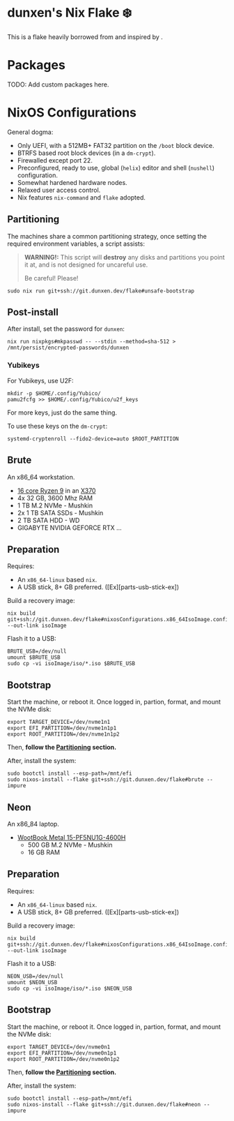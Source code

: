 # dunxen's Nix Flake ❄️

This is a flake heavily borrowed from and inspired by [](https://github.com/Hoverbear-Consulting/flake).

# Packages

TODO: Add custom packages here.

# NixOS Configurations

General dogma:

* Only UEFI, with a 512MB+ FAT32 partition on the `/boot` block device.
* BTRFS based root block devices (in a `dm-crypt`).
* Firewalled except port 22.
* Preconfigured, ready to use, global (`helix`) editor and shell (`nushell`) configuration.
* Somewhat hardened hardware nodes.
* Relaxed user access control.
* Nix features `nix-command` and `flake` adopted.

## Partitioning

The machines share a common partitioning strategy, once setting the required environment variables, a script assists:

> **WARNING!:** This script will **destroy** any disks and partitions you point it at, and is not designed for uncareful use.
>
> Be careful! Please!

```shell
sudo nix run git+ssh://git.dunxen.dev/flake#unsafe-bootstrap
```

## Post-install

After install, set the password for `dunxen`:

```shell
nix run nixpkgs#mkpasswd -- --stdin --method=sha-512 > /mnt/persist/encrypted-passwords/dunxen
```

### Yubikeys

For Yubikeys, use U2F:

```shell
mkdir -p $HOME/.config/Yubico/
pamu2fcfg >> $HOME/.config/Yubico/u2f_keys
```

For more keys, just do the same thing.

To use these keys on the `dm-crypt`:

```shell
systemd-cryptenroll --fido2-device=auto $ROOT_PARTITION
```

## Brute

An x86_64 workstation.

* [16 core Ryzen 9][chips-amd5950x] in an [X370][parts-msi-x370]
* 4x 32 GB, 3600 Mhz RAM
* 1 TB M.2 NVMe - Mushkin
* 2x 1 TB SATA SSDs - Mushkin
* 2 TB SATA HDD - WD
* GIGABYTE NVIDIA GEFORCE RTX ...

## Preparation

Requires:

* An `x86_64-linux` based `nix`.
* A USB stick, 8+ GB preferred. ([Ex][parts-usb-stick-ex])

Build a recovery image:

```shell
nix build git+ssh://git.dunxen.dev/flake#nixosConfigurations.x86_64IsoImage.config.system.build.isoImage --out-link isoImage
```

Flash it to a USB:

```shell
BRUTE_USB=/dev/null
umount $BRUTE_USB
sudo cp -vi isoImage/iso/*.iso $BRUTE_USB
```

## Bootstrap

Start the machine, or reboot it. Once logged in, partion, format, and mount the NVMe disk:

```shell
export TARGET_DEVICE=/dev/nvme1n1
export EFI_PARTITION=/dev/nvme1n1p1
export ROOT_PARTITION=/dev/nvme1n1p2
```

Then, **follow the [Partitioning](#partitioning) section.**

After, install the system:

```shell
sudo bootctl install --esp-path=/mnt/efi
sudo nixos-install --flake git+ssh://git.dunxen.dev/flake#brute --impure
```

## Neon

An x86_84 laptop.

* [WootBook Metal 15-PF5NU1G-4600H][machines-wootbook-15]
  * 500 GB M.2 NVMe - Mushkin
  * 16 GB RAM

## Preparation

Requires:

* An `x86_64-linux` based `nix`.
* A USB stick, 8+ GB preferred. ([Ex][parts-usb-stick-ex])

Build a recovery image:

```shell
nix build git+ssh://git.dunxen.dev/flake#nixosConfigurations.x86_64IsoImage.config.system.build.isoImage --out-link isoImage
```

Flash it to a USB:

```shell
NEON_USB=/dev/null
umount $NEON_USB
sudo cp -vi isoImage/iso/*.iso $NEON_USB
```

## Bootstrap


Start the machine, or reboot it. Once logged in, partion, format, and mount the NVMe disk:

```shell
export TARGET_DEVICE=/dev/nvme0n1
export EFI_PARTITION=/dev/nvme0n1p1
export ROOT_PARTITION=/dev/nvme0n1p2
```

Then, **follow the [Partitioning](#partitioning) section.**

After, install the system:

```shell
sudo bootctl install --esp-path=/mnt/efi
sudo nixos-install --flake git+ssh://git.dunxen.dev/flake#neon --impure
```

[chips-amd5950x]: https://en.wikichip.org/wiki/amd/ryzen_9/5950x
[parts-msi-x370]: https://www.msi.com/Motherboard/X370-GAMING-PRO-CARBON/Specification
[machines-wootbook-15]: https://www.wootware.co.za/wootbook-metal-15-pf5nu1g-4600h-amd-ryzen-5-4600h-3-0ghz-hex-core-15-6-full-hd-1920x1080-ips-space-black-notebook.html#product_tabs_description_tabbed

